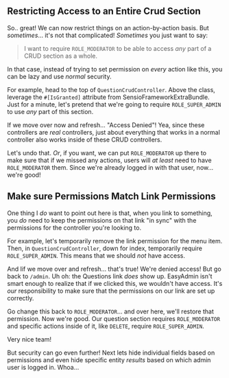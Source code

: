 ## Restricting Access to an Entire Crud Section

So.. great! We can now restrict things on an action-by-action basis. But
*sometimes*... it's not that complicated! *Sometimes* you just want to say:

> I want to require `ROLE_MODERATOR` to be able to access *any* part of a
> CRUD section as a whole.

In that case, instead of trying to set permission on *every* action like this, you
can be lazy and use *normal* security.

For example, head to the top of `QuestionCrudController`. Above the class,
leverage the `#[IsGranted]` attribute from SensioFrameworkExtraBundle. Just for a
minute, let's pretend that we're going to require `ROLE_SUPER_ADMIN` to use *any*
part of this section.

If we move over now and refresh... "Access Denied"! Yea, since these controllers
are *real* controllers, just about everything that works in a normal controller
also works inside of these CRUD controllers.

Let's undo that. *Or*, if you want, we can put `ROLE_MODERATOR` up there to make
sure that if we missed any actions, users will *at least* need to have
`ROLE_MODERATOR` them. Since we're already logged in with that user, now...
we're good!

## Make sure Permissions Match Link Permissions

One thing I *do* want to point out here is that, when you link to something,
you *do* need to keep the permissions on that link "in sync" with the permissions
for the controller you're looking to.

For example, let's temporarily remove the link permission for the menu item.
Then, in `QuestionCrudController`, down for index, temporarily require
`ROLE_SUPER_ADMIN`. This means that we should *not* have access.

And Iif we move over and refresh... that's true! We're denied access! But go
back to `/admin`. Uh oh: the Questions link *does* show up. EasyAdmin isn't smart
enough to realize that if we clicked this, we wouldn't have access. It's *our*
responsibility to make sure that the permissions on our link are set up correctly.

Go change this back to `ROLE_MODERATOR`... and over here, we'll restore that
permission. Now we're good. Our question section requires `ROLE_MODERATOR` and
specific actions inside of it, like `DELETE`, require `ROLE_SUPER_ADMIN`.

Very nice team!

But security can go even further! Next lets hide individual fields based on
permissions and even hide specific entity *results* based on which admin user
is logged in. Whoa...
